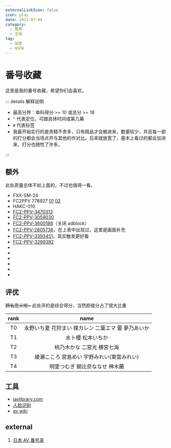 ```yaml
---
externalLinkIcon: false
icon: play
date: 2022-07-04
category:
  - 推荐
  - 主张
tag:
  - 加密
  - NSFW
---
```


# 番号收藏

这里是我的番号收藏，希望你们会喜欢。

::: details 解释说明

- 最高分界：单科得分 >= 10 或总分 >= 18
- `^` 代表定位，可跟具体时间或第几幕
- `#` 代表标签
- 我最开始实行的是贵精不贵多，只有精品才会搬进来，数量较少，并且每一部的打分都会当场点开与其他的作对比。后来就放宽了，基本上看过的都会加进来，打分也随性了许多。

:::

<AvTable />

## 额外

此处质量总体不如上面的，不过也值得一看。

- FXX-SM-24
- FC2PPV 778927 [01](https://jp.xero.porn/video/z6jtbjln09icqbaj24440) [02](https://www.tokyomotion.net/video/592838/無修正-fc2ppv-778927-ちゅぱ王-ことり19歳icup-超s級-神乳-02)
- HAKC-010
- [FC2-PPV-3470313](https://missav.com/zh/fc2-ppv-3470313)
- [FC2-PPV-3059030](https://missav.com/cn/fc2-ppv-3059030)
- [FC2-PPV-3600188](https://njav.tv/en/v/fc2-ppv-3600188)（关闭 adblock）
- [FC2-PPV-2805736](https://missav.com/fc2-ppv-2805736)，在上表中出现过，这里是画面补充
- [FC2-PPV-3393451](https://missav.com/FC2-PPV-3393451)，其实散发更好看
- [FC2-PPV-3299392](https://njav.tv/zh/v/fc2-ppv-3299392)
- <Av bg="fc2-ppv-1851398" />
- <Av bg="fc2-ppv-3518061" />
- <Av bg="fc2-ppv-3277687" />
- <Av bg="fc2-ppv-4409072" />
- <Av bg="FC2-PPV-4067240" />
- <Av bg="FC2-PPV-3190716" />

## 评优

~~顾名思义啦\~~~ 此处评的是综合得分，当然颜值分占了很大比重

<!-- prettier-ignore -->
|rank|name|
| :-: | :-: |
|T0|永野いち夏 花狩まい 楪カレン 二葉エマ 蕾 夢乃あいか|
|T1|水卜櫻 松本いちか|
|T2|桃乃木かな 二宮光 横宮七海|
|T3|綾瀬こころ 宮島めい 宇野みれい(東雲みれい)|
|T4|明里つむぎ 朝比奈ななせ 神木蘭|

## 工具

- [javlibrary.com](https://www.javlibrary.com/cn/)
- [人脸识别](https://xslist.org/zh)
- [av wiki](https://av-wiki.net/)

## external

1. [日本 AV 番号录](https://blog.wenxuecity.com/myblog/70246/202008/41208.html)

<script setup lang="ts">
import AvTable from "@AvTable";
import Av from "@Av";
</script>
